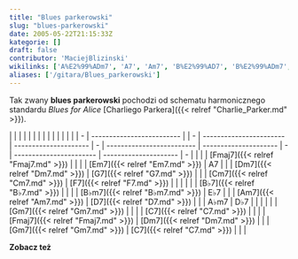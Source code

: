 ```yaml
---
title: "Blues parkerowski"
slug: "blues-parkerowski"
date: 2005-05-22T21:15:33Z
kategorie: []
draft: false
contributor: 'MaciejBlizinski'
wikilinks: ['A%E2%99%ADm7', 'A7', 'Am7', 'B%E2%99%AD7', 'B%E2%99%ADm7', 'C7', 'C7', 'Charlie_Parker', 'Cm7', 'D%E2%99%AD7', 'D7', 'Dm7', 'Dm7', 'E%E2%99%AD7', 'Em7', 'F7', 'Fmaj7', 'Fmaj7', 'G7', 'Gm7', 'Gm7', 'schemat_harmoniczny', 'standard_jazzowy']
aliases: ['/gitara/Blues_parkerowski']
---
```

Tak zwany **blues parkerowski** pochodzi od schematu
harmonicznego<!-- link nie odnosił się do niczego: 'Blues parkerowski' ('content/książka/Blues_parkerowski.md') links to 'schemat_harmoniczny' ('content/książka/schemat_harmoniczny.md') and that does not exist -->
standardu<!-- link nie odnosił się do niczego: 'Blues parkerowski' ('content/książka/Blues_parkerowski.md') links to 'standard_jazzowy' ('content/książka/standard_jazzowy.md') and that does not exist --> *Blues for Alice* [Charliego
Parkera]({{< relref "Charlie_Parker.md" >}}).

|   |                           |  |   |                         |                       |   |                           |                       |   |                         |                       |   |
| - | ------------------------- |  | - | ----------------------- | --------------------- | - | ------------------------- | --------------------- | - | ----------------------- | --------------------- | - |
| | | [Fmaj7]({{< relref "Fmaj7.md" >}}) |  | | | [Em7]({{< relref "Em7.md" >}})   | A7<!-- link nie odnosił się do niczego: 'Blues parkerowski' ('content/książka/Blues_parkerowski.md') links to 'A7' ('content/książka/A7.md') and that does not exist -->   | | | [Dm7]({{< relref "Dm7.md" >}})     | [G7]({{< relref "G7.md" >}})   | | | [Cm7]({{< relref "Cm7.md" >}})   | [F7]({{< relref "F7.md" >}})   | | |
| | | [B♭7]({{< relref "B♭7.md" >}})     |  | | | [B♭m7]({{< relref "B♭m7.md" >}}) | E♭7<!-- link nie odnosił się do niczego: 'Blues parkerowski' ('content/książka/Blues_parkerowski.md') links to 'E♭7' ('content/książka/E♭7.md') and that does not exist --> | | | [Am7]({{< relref "Am7.md" >}})     | [D7]({{< relref "D7.md" >}})   | | | A♭m7<!-- link nie odnosił się do niczego: 'Blues parkerowski' ('content/książka/Blues_parkerowski.md') links to 'A♭m7' ('content/książka/A♭m7.md') and that does not exist --> | D♭7<!-- link nie odnosił się do niczego: 'Blues parkerowski' ('content/książka/Blues_parkerowski.md') links to 'D♭7' ('content/książka/D♭7.md') and that does not exist --> | | |
| | | [Gm7]({{< relref "Gm7.md" >}})     |  | | | [C7]({{< relref "C7.md" >}})     |                       | | | [Fmaj7]({{< relref "Fmaj7.md" >}}) | [Dm7]({{< relref "Dm7.md" >}}) | | | [Gm7]({{< relref "Gm7.md" >}})   | [C7]({{< relref "C7.md" >}})   | | |

**Zobacz też**
